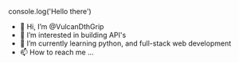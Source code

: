 console.log('Hello there')
- 👋 Hi, I’m @VulcanDthGrip
- 👀 I’m interested in building API's
- 🌱 I’m currently learning python, and full-stack web development
- 📫 How to reach me ...

<!---
VulcanDthGrip/VulcanDthGrip is a ✨ special ✨ repository because its `README.md` (this file) appears on your GitHub profile.
You can click the Preview link to take a look at your changes.
--->
